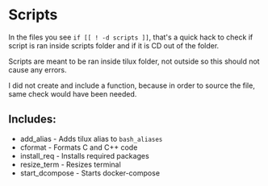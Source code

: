 # Scripts

In the files you see `if [[ ! -d scripts ]]`, that's a quick hack to check if script is ran inside scripts folder and if it is CD out of the folder.

Scripts are meant to be ran inside tilux folder, not outside
so this should not cause any errors.

I did not create and include a function, because in order to
source the file, same check would have been needed.

## Includes:

- add_alias - Adds tilux alias to `bash_aliases`
- cformat - Formats C and C++ code
- install_req - Installs required packages
- resize_term - Resizes terminal
- start_dcompose - Starts docker-compose

